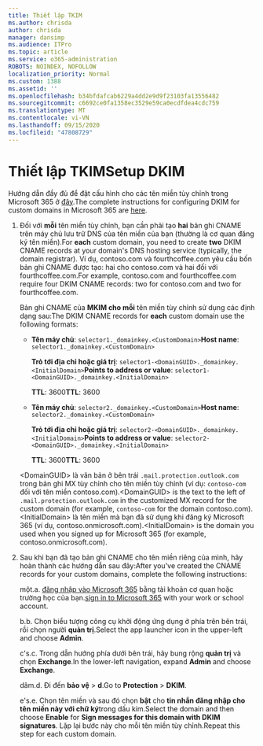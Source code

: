 ```yaml
---
title: Thiết lập TKIM
ms.author: chrisda
author: chrisda
manager: dansimp
ms.audience: ITPro
ms.topic: article
ms.service: o365-administration
ROBOTS: NOINDEX, NOFOLLOW
localization_priority: Normal
ms.custom: 1388
ms.assetid: ''
ms.openlocfilehash: b34bfdafcab6229a4dd2e9d9f23103fa13556482
ms.sourcegitcommit: c6692ce0fa1358ec3529e59ca0ecdfdea4cdc759
ms.translationtype: MT
ms.contentlocale: vi-VN
ms.lasthandoff: 09/15/2020
ms.locfileid: "47808729"
---
```

# <a name="setup-dkim"></a><span data-ttu-id="e546c-102">Thiết lập TKIM</span><span class="sxs-lookup"><span data-stu-id="e546c-102">Setup DKIM</span></span>

<span data-ttu-id="e546c-103">Hướng dẫn đầy đủ để đặt cấu hình cho các tên miền tùy chỉnh trong Microsoft 365 ở [đây](https://docs.microsoft.com/microsoft-365/security/office-365-security/use-dkim-to-validate-outbound-email#steps-you-need-to-do-to-manually-set-up-dkim).</span><span class="sxs-lookup"><span data-stu-id="e546c-103">The complete instructions for configuring DKIM for custom domains in Microsoft 365 are [here](https://docs.microsoft.com/microsoft-365/security/office-365-security/use-dkim-to-validate-outbound-email#steps-you-need-to-do-to-manually-set-up-dkim).</span></span>

1. <span data-ttu-id="e546c-104">Đối với **mỗi** tên miền tùy chỉnh, bạn cần phải tạo **hai** bản ghi CNAME trên máy chủ lưu trữ DNS của tên miền của bạn (thường là cơ quan đăng ký tên miền).</span><span class="sxs-lookup"><span data-stu-id="e546c-104">For **each** custom domain, you need to create **two** DKIM CNAME records at your domain's DNS hosting service (typically, the domain registrar).</span></span> <span data-ttu-id="e546c-105">Ví dụ, contoso.com và fourthcoffee.com yêu cầu bốn bản ghi CNAME được tạo: hai cho contoso.com và hai đối với fourthcoffee.com.</span><span class="sxs-lookup"><span data-stu-id="e546c-105">For example, contoso.com and fourthcoffee.com require four DKIM CNAME records: two for contoso.com and two for fourthcoffee.com.</span></span>

   <span data-ttu-id="e546c-106">Bản ghi CNAME của **MKIM cho mỗi** tên miền tùy chỉnh sử dụng các định dạng sau:</span><span class="sxs-lookup"><span data-stu-id="e546c-106">The DKIM CNAME records for **each** custom domain use the following formats:</span></span>

   - <span data-ttu-id="e546c-107">**Tên máy chủ**: `selector1._domainkey.<CustomDomain>`</span><span class="sxs-lookup"><span data-stu-id="e546c-107">**Host name**: `selector1._domainkey.<CustomDomain>`</span></span>

     <span data-ttu-id="e546c-108">**Trỏ tới địa chỉ hoặc giá trị**: `selector1-<DomainGUID>._domainkey.<InitialDomain>`</span><span class="sxs-lookup"><span data-stu-id="e546c-108">**Points to address or value**: `selector1-<DomainGUID>._domainkey.<InitialDomain>`</span></span>

     <span data-ttu-id="e546c-109">**TTL**: 3600</span><span class="sxs-lookup"><span data-stu-id="e546c-109">**TTL**: 3600</span></span>

   - <span data-ttu-id="e546c-110">**Tên máy chủ**: `selector2._domainkey.<CustomDomain>`</span><span class="sxs-lookup"><span data-stu-id="e546c-110">**Host name**: `selector2._domainkey.<CustomDomain>`</span></span>

     <span data-ttu-id="e546c-111">**Trỏ tới địa chỉ hoặc giá trị**: `selector2-<DomainGUID>._domainkey.<InitialDomain>`</span><span class="sxs-lookup"><span data-stu-id="e546c-111">**Points to address or value**: `selector2-<DomainGUID>._domainkey.<InitialDomain>`</span></span>

     <span data-ttu-id="e546c-112">**TTL**: 3600</span><span class="sxs-lookup"><span data-stu-id="e546c-112">**TTL**: 3600</span></span>

   <span data-ttu-id="e546c-113">\<DomainGUID\> là văn bản ở bên trái `.mail.protection.outlook.com` trong bản ghi MX tùy chỉnh cho tên miền tùy chỉnh (ví dụ: `contoso-com` đối với tên miền contoso.com).</span><span class="sxs-lookup"><span data-stu-id="e546c-113">\<DomainGUID\> is the text to the left of `.mail.protection.outlook.com` in the customized MX record for the custom domain (for example, `contoso-com` for the domain contoso.com).</span></span> <span data-ttu-id="e546c-114">\<InitialDomain\> là tên miền mà bạn đã sử dụng khi đăng ký Microsoft 365 (ví dụ, contoso.onmicrosoft.com).</span><span class="sxs-lookup"><span data-stu-id="e546c-114">\<InitialDomain\> is the domain you used when you signed up for Microsoft 365 (for example, contoso.onmicrosoft.com).</span></span>

2. <span data-ttu-id="e546c-115">Sau khi bạn đã tạo bản ghi CNAME cho tên miền riêng của mình, hãy hoàn thành các hướng dẫn sau đây:</span><span class="sxs-lookup"><span data-stu-id="e546c-115">After you've created the CNAME records for your custom domains, complete the following instructions:</span></span>

   <span data-ttu-id="e546c-116">một.</span><span class="sxs-lookup"><span data-stu-id="e546c-116">a.</span></span> <span data-ttu-id="e546c-117">[đăng nhập vào Microsoft 365](https://support.office.microsoft.com/article/e9eb7d51-5430-4929-91ab-6157c5a050b4) bằng tài khoản cơ quan hoặc trường học của bạn.</span><span class="sxs-lookup"><span data-stu-id="e546c-117">[sign in to Microsoft 365](https://support.office.microsoft.com/article/e9eb7d51-5430-4929-91ab-6157c5a050b4) with your work or school account.</span></span>

   <span data-ttu-id="e546c-118">b.</span><span class="sxs-lookup"><span data-stu-id="e546c-118">b.</span></span> <span data-ttu-id="e546c-119">Chọn biểu tượng công cụ khởi động ứng dụng ở phía trên bên trái, rồi chọn người **quản trị**.</span><span class="sxs-lookup"><span data-stu-id="e546c-119">Select the app launcher icon in the upper-left and choose **Admin**.</span></span>

   <span data-ttu-id="e546c-120">c's.</span><span class="sxs-lookup"><span data-stu-id="e546c-120">c.</span></span> <span data-ttu-id="e546c-121">Trong dẫn hướng phía dưới bên trái, hãy bung rộng **quản trị** và chọn **Exchange**.</span><span class="sxs-lookup"><span data-stu-id="e546c-121">In the lower-left navigation, expand **Admin** and choose **Exchange**.</span></span>

   <span data-ttu-id="e546c-122">dâm.</span><span class="sxs-lookup"><span data-stu-id="e546c-122">d.</span></span> <span data-ttu-id="e546c-123">Đi đến **bảo vệ**  >  **d**.</span><span class="sxs-lookup"><span data-stu-id="e546c-123">Go to **Protection** > **DKIM**.</span></span>

   <span data-ttu-id="e546c-124">e's.</span><span class="sxs-lookup"><span data-stu-id="e546c-124">e.</span></span> <span data-ttu-id="e546c-125">Chọn tên miền và sau đó chọn **bật** cho **tin nhắn đăng nhập cho tên miền này với chữ ký**trong dấu kim.</span><span class="sxs-lookup"><span data-stu-id="e546c-125">Select the domain and then choose **Enable** for **Sign messages for this domain with DKIM signatures**.</span></span> <span data-ttu-id="e546c-126">Lặp lại bước này cho mỗi tên miền tùy chỉnh.</span><span class="sxs-lookup"><span data-stu-id="e546c-126">Repeat this step for each custom domain.</span></span>
